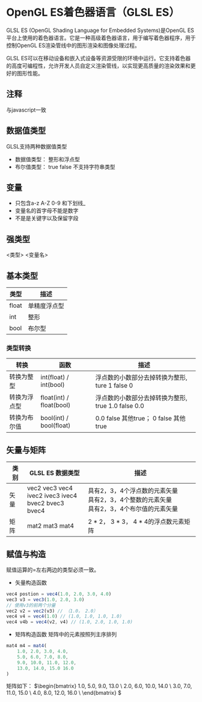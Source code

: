 # OpenGL ES着色器语言（GLSL ES）

GLSL ES (OpenGL Shading Language for Embedded Systems)是OpenGL ES平台上使用的着色器语言。它是一种高级着色器语言，用于编写着色器程序，用于控制OpenGL ES渲染管线中的图形渲染和图像处理过程。

GLSL ES可以在移动设备和嵌入式设备等资源受限的环境中运行。它支持着色器的高度可编程性，允许开发人员自定义渲染管线，以实现更高质量的渲染效果和更好的图形性能。

## 注释

与javascript一致

## 数据值类型
GLSL支持两种数据值类型
- 数据值类型： 整形和浮点型
- 布尔值类型： true false
不支持字符串类型

## 变量
- 只包含a-z A-Z 0-9 和下划线_
- 变量名的首字母不能是数字
- 不是是关键字以及保留字段

## 强类型
<类型> <变量名>

## 基本类型
|类型|描述|
|---|---|
|float|单精度浮点型|
|int|整形|
|bool|布尔型|

### 类型转换
|转换|函数|描述|
|---|---|---|
|转换为整型|int(float) / int(bool)|浮点数的小数部分去掉转换为整形, ture 1 false 0|
|转换为浮点型|float(int) / float(bool)|浮点数的小数部分去掉转换为整形, true 1.0 false 0.0|
|转换为布尔值|bool(int) / bool(float)|0.0 false 其他true； 0 false 其他 true|

## 矢量与矩阵

|类别|GLSL ES 数据类型|描述|
|---|---|---|
|矢量|vec2 vec3 vec4</br> ivec2 ivec3 ivec4</br>bvec2 bvec3 bvec4|具有2，3，4个浮点数的元素矢量</br>具有2，3，4个整数的元素矢量</br>具有2，3，4个布尔值的元素矢量|
|矩阵|mat2 mat3 mat4|2 * 2， 3 * 3， 4 * 4的浮点数元素矩阵|

## 赋值与构造

赋值运算的=左右两边的类型必须一致。

- 矢量构造函数
```js
vec4 postion = vec4(1.0, 2.0, 3.0, 4.0)
vec3 v3 = vec3(1.0, 2.0, 3.0)
// 使用v3的前两个分量
vec2 v2 = vec2(v3) // （1.0， 2.0）
vec4 v4 = vec4(1.0) // (1.0, 1.0, 1.0, 1.0)
vec4 v4b = vec4(v2, v4) // (1.0, 2.0, 1.0, 1.0)
```

- 矩阵构造函数
矩阵中的元素按照列主序排列

```js
mat4 m4 = mat4(
    1.0, 2.0, 3.0, 4.0,
    5.0, 6.0, 7.0, 8.0,
    9.0, 10.0, 11.0, 12.0,
    13.0, 14.0, 15.0 16.0
)
```
矩阵如下：
$\begin{bmatrix}
 1.0, 5.0, 9.0, 13.0 \\
 2.0, 6.0, 10.0, 14.0 \\
 3.0, 7.0, 11.0, 15.0 \\
 4.0, 8.0, 12.0, 16.0 \\
 \end{bmatrix} $

